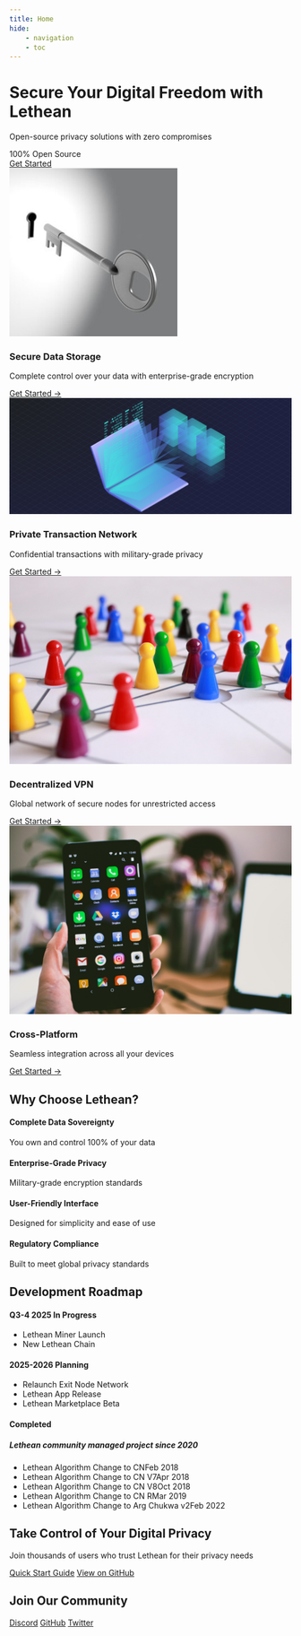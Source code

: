 ```yaml
---
title: Home
hide:
    - navigation
    - toc
---
```


<div class="hero-section">
  <div class="hero-content">
    <h1>Secure Your Digital Freedom with Lethean</h1>
    <p class="hero-subtitle">Open-source privacy solutions with zero compromises</p>
    <div class="hero-badges">
      <span class="badge">100% Open Source</span>
    </div>
    <a href="/getting-started/wallet.html" class="cta-button">Get Started</a>
  </div>
</div>

<div class="features-grid">
  <div class="feature-card">
    <img src="./assets/images/secure-data-storage.jpg?auto=compress&cs=tinysrgb&w=300" alt="Secure Data Storage">
    <h3>Secure Data Storage</h3>
    <p>Complete control over your data with enterprise-grade encryption</p>
    <a href="/getting-started/dappserver/" class="get-started">Get Started →</a>
  </div>
  
  <div class="feature-card">
    <img src="./assets/images/private-transaction-net.png?auto=compress&cs=tinysrgb&w=300" alt="Private Transactions">
    <h3>Private Transaction Network</h3>
    <p>Confidential transactions with military-grade privacy</p>
    <a href="/getting-started/wallet.html" class="get-started">Get Started →</a>
  </div>
  
  <div class="feature-card">
    <img src="./assets/images/decentralised-vpn.jpg?auto=compress&cs=tinysrgb&w=300" alt="VPN Infrastructure">
    <h3>Decentralized VPN</h3>
    <p>Global network of secure nodes for unrestricted access</p>
    <a href="/vpn/" class="get-started">Get Started →</a>
  </div>
  
  <div class="feature-card">
    <img src="./assets/images/cross-platform.jpeg?auto=compress&cs=tinysrgb&w=300" alt="Cross Platform">
    <h3>Cross-Platform</h3>
    <p>Seamless integration across all your devices</p>
    <a href="/getting-started/dappserver/sdk/" class="get-started">Get Started →</a>
  </div>
</div>

<div class="benefits-section">
  <h2>Why Choose Lethean?</h2>
  <div class="benefits-grid">
    <div class="benefit-card">
      <h4>Complete Data Sovereignty</h4>
      <p>You own and control 100% of your data</p>
    </div>
    <div class="benefit-card">
      <h4>Enterprise-Grade Privacy</h4>
      <p>Military-grade encryption standards</p>
    </div>
    <div class="benefit-card">
      <h4>User-Friendly Interface</h4>
      <p>Designed for simplicity and ease of use</p>
    </div>
    <div class="benefit-card">
      <h4>Regulatory Compliance</h4>
      <p>Built to meet global privacy standards</p>
    </div>
  </div>
</div>

<div class="roadmap-section">
  <h2>Development Roadmap</h2>
  <div class="timeline">
    <div class="timeline-item in-progress">
      <div class="timeline-marker"></div>
      <h4>Q3-4 2025 In Progress</h4>
      <ul>
        <li class="active">Lethean Miner Launch <span class="date"></span></li>
        <li class="active">New Lethean Chain<span class="date"></span></li>
      </ul>
    </div>
        <div class="timeline-item planning">
      <div class="timeline-marker"></div>
      <h4>2025-2026 Planning</h4>
      <ul>
        <li class="planned">Relaunch Exit Node Network <span class="date"></span></li>
        <li class="planned">Lethean App Release <span class="date"></span></li>
        <li class="planned">Lethean Marketplace Beta <span class="date"></span></li>
      </ul>
    </div>
    <div class="timeline-item completed">
      <div class="timeline-marker"></div>
      <h4>Completed </h4>
        <h5>Lethean community managed project since 2020 </h4>
      <ul>
        <li class="completed">Lethean Algorithm Change to CN<span class="date">Feb 2018</span></li>
        <li class="completed">Lethean Algorithm Change to CN V7<span class="date">Apr 2018</span></li>
        <li class="completed">Lethean Algorithm Change to CN V8<span class="date">Oct 2018</span></li>
        <li class="completed">Lethean Algorithm Change to CN R<span class="date">Mar 2019</span></li>
        <li class="completed">Lethean Algorithm Change to Arg Chukwa v2<span class="date">Feb 2022</span></li>
      </ul>
    </div>
  </div>
</div>

<div class="cta-section">
  <h2>Take Control of Your Digital Privacy</h2>
  <p>Join thousands of users who trust Lethean for their privacy needs</p>
  <div class="cta-buttons">
    <a href="/getting-started/wallet.html" class="cta-button">Quick Start Guide</a>
    <a href="https://github.com/letheanVPN" class="cta-button secondary">View on GitHub</a>
  </div>
</div>

<div class="community-section">
  <h2>Join Our Community</h2>
  <div class="community-links">
    <a href="https://discord.com/invite/lethean-lthn-379876792003067906" class="community-link">Discord</a>
    <a href="https://github.com/letheanVPN" class="community-link">GitHub</a>
    <a href="https://twitter.com/letheanVPN" class="community-link">Twitter</a>
  </div>
</div>